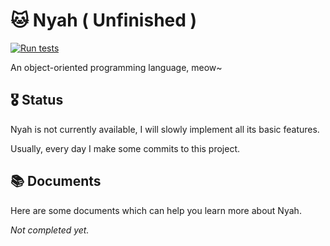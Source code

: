 # 🐱 Nyah ( Unfinished )

[![Run tests](https://github.com/EnabledFish/Nyah/actions/workflows/run-tests.yml/badge.svg?branch=main)](https://github.com/EnabledFish/Nyah/actions/workflows/run-tests.yml)

An object-oriented programming language, meow~

## 🎖️ Status

Nyah is not currently available, I will slowly implement all its basic features.

Usually, every day I make some commits to this project.

## 📚 Documents

Here are some documents which can help you learn more about Nyah.

_Not completed yet._
